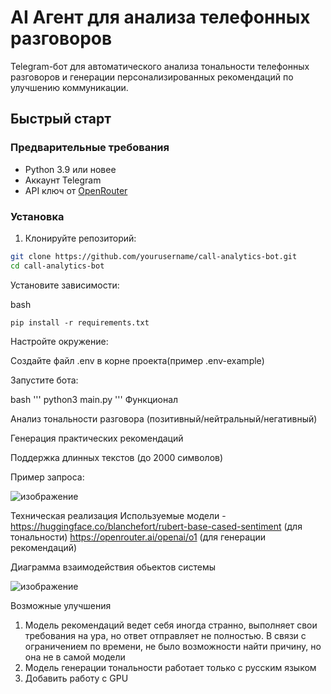 # AI Агент для анализа телефонных разговоров


Telegram-бот для автоматического анализа тональности телефонных разговоров и генерации персонализированных рекомендаций по улучшению коммуникации.

## Быстрый старт

### Предварительные требования
- Python 3.9 или новее
- Аккаунт Telegram
- API ключ от [OpenRouter](https://openrouter.ai/)

### Установка

1. Клонируйте репозиторий:
```bash
git clone https://github.com/yourusername/call-analytics-bot.git
cd call-analytics-bot
```
Установите зависимости:

bash
```
pip install -r requirements.txt
```
Настройте окружение:

Создайте файл .env в корне проекта(пример .env-example)

Запустите бота:

bash
'''
    python3 main.py
'''
Функционал

Анализ тональности разговора (позитивный/нейтральный/негативный)

Генерация практических рекомендаций

Поддержка длинных текстов (до 2000 символов)

Пример запроса:



![изображение](https://github.com/user-attachments/assets/bdd41d71-1bcc-4c1a-970a-d33b6944b306)




Техническая реализация
Используемые модели - https://huggingface.co/blanchefort/rubert-base-cased-sentiment (для тональности)
https://openrouter.ai/openai/o1 (для генерации рекомендаций)


Диаграмма взаимодействия обьектов системы



![изображение](https://github.com/user-attachments/assets/51c38924-ed88-4427-837b-d083f268eb47)





Возможные улучшения
1) Модель рекомендаций ведет себя иногда странно, выполняет свои требования на ура, но ответ отправляет не полностью. В связи с ограничением по времени, не было возможности найти причину, но она не в самой модели
2) Модель генерации тональности работает только с русским языком
3) Добавить работу с GPU
